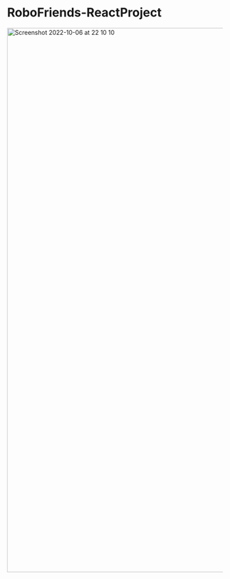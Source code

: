 # RoboFriends-ReactProject
<img width="1271" alt="Screenshot 2022-10-06 at 22 10 10" src="https://user-images.githubusercontent.com/109438310/194399571-d08a8392-13dd-4579-a7d8-5367d401bf56.png">
